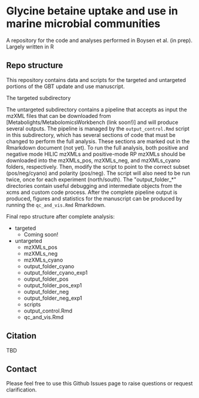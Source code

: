 # Glycine betaine uptake and use in marine microbial communities

A repository for the code and analyses performed in Boysen et al. (in prep). Largely written in R

## Repo structure

This repository contains data and scripts for the targeted and untargeted portions of the GBT update and use manuscript.

The targeted subdirectory

The untargeted subdirectory contains a pipeline that accepts as input the mzXML files that can be downloaded from [Metabolights/MetabolomicsWorkbench (link soon!)]
and will produce several outputs. The pipeline is managed by the `output_control.Rmd` script in this subdirectory, which has several sections
of code that must be changed to perform the full analysis. These sections are marked out in the Rmarkdown document (not yet). To run
the full analysis, both positive and negative mode HILIC mzXMLs and positive-mode RP mzXMLs should be downloaded into the mzXMLs_pos, mzXMLs_neg, and 
mzXMLs_cyano folders, respectively. Then, modify the script to point to the correct subset (pos/neg/cyano) and polarity (pos/neg). The script will
also need to be run twice, once for each experiment (north/south). The "output_folder_*" directories contain useful debugging and intermediate objects
from the xcms and custom code process. After the 
complete pipeline output is produced, figures and statistics for the manuscript can be produced by running the `qc_and_vis.Rmd` Rmarkdown.

Final repo structure after complete analysis:
  - targeted
    - Coming soon!
  - untargeted
    - mzXMLs_pos
    - mzXMLs_neg
    - mzXMLs_cyano
    - output_folder_cyano
    - output_folder_cyano_exp1
    - output_folder_pos
    - output_folder_pos_exp1
    - output_folder_neg
    - output_folder_neg_exp1
    - scripts
    - output_control.Rmd
    - qc_and_vis.Rmd

## Citation

TBD

## Contact

Please feel free to use this Github Issues page to raise questions or request clarification.
